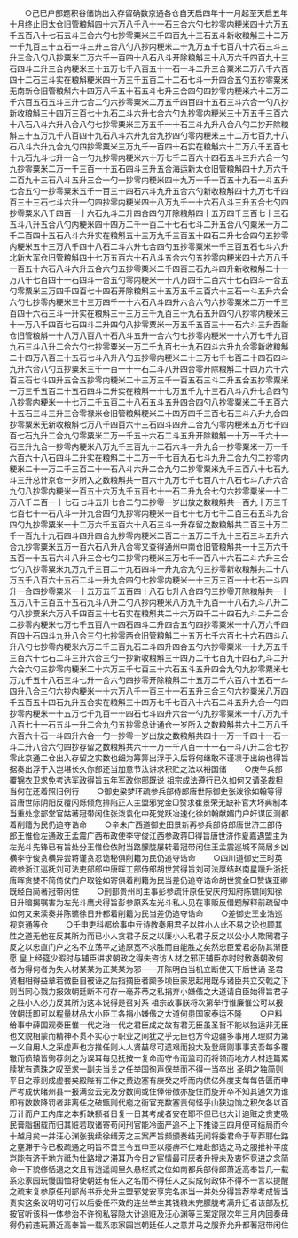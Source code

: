 <!-- { "loadSidebar": true } -->
　　○己巳户部题积谷储饷出入存留确数京通各仓自天启四年十一月起至天启五年十月终止旧太仓旧管粮斛四十六万八千八十一石三合六勺七抄零内粳米四十六万五千五百八十七石五斗三合六勺七抄零粟米三千四百九十三石五斗新收粮斛三十二万一千九百三十五石一斗三升三合八勺八抄内粳米二十九万五千七百八十六石三斗三升三合八勺八抄粟米二万六千一百四十八石八斗开除粮斛三十八万六千四百九十三石四斗二升三合内粳米三十五万七千八百五十一石一斗二升三合粟米二万八千六百四十二石三斗实在粮斛粳米四十万三千五百二十二石七斗一升四合五勺五抄零粟米无南新仓旧管粮斛六十四万八千五十石五斗七升三合四勺四抄零内粳米六十二万二千六百五石五斗三升七合二勺六抄零粟米二万五千四百四十五石三斗六合一勺八抄新收粮斛三十四万三百七十九石二斗六升七合六勺九抄零内粳米三十万五千三百六十八石八斗六升八合八勺七抄零粟米三万五千一十石三斗九升八合八勺二抄开除粮斛三十五万九千八百四十九石八斗六升九合九抄四勺零内粳米三十二万七百九十八石八斗六升九合九勺四抄零粟米三万九千一百四十石实在粮斛六十二万八千五百七十九石九斗七升一合一勺九抄零内粳米六十万七千二百六十四石五斗三升六合一勺九抄零粟米二万一千三百一十五石四斗三升五合海运新太仓旧管粮斛四十九万六千二百九十三石八斗五升三合一勺一抄零内粳米四十九万一千一百五十九石一斗五升七合五勺一抄零粟米五千一百三十四石六斗九升五合六勺新收粮斛四十九万七千四百三十三石七斗六升一勺四抄零内粳米四十八万九千一十六石八斗三升五合七勺四抄零粟米八千四百一十六石九斗二升四合四勺开除粮斛四十五万四千三百七十三石五斗八升五合八勺内粳米四十四万二千一百二十七石七斗二升五合八勺粟米一万二千二百四十五石八斗六升实在粮斛五十三万九千三百五十四石二升七合四勺五抄零内粳米五十三万八千四十八石二斗六升七合四勺五抄零粟米一千三百五石七斗六升北新大军仓旧管粮斛四十七万五百六十石八斗五合六勺五抄零内粳米四十六万八千一百五十六石八斗六升五合六勺五抄零粟米二千四百三石九斗四升新收粮斛二十一万八千七百四十一石四斗一合五勺零内粳米一十八万四千二百六十七石四斗一合五勺零粟米三万四千四百七十四石开除粮斛三十五万五千三百六十三石一斗五升六合六勺七抄零内粳米三十三万四千一十六石八斗四升六合六勺六抄零粟米二万一千三百四十六石三斗一升实在粮斛三十三万三千九百三十九石五升四勺八抄零内粳米三十一万八千四百七石四斗二升四勺八抄零粟米一万五千五百三十一石六斗三升西新仓旧管粮斛一十八万八百八十石八斗五升一合六勺七抄零内粳米一十六万七千九百九石三斗八升二合六勺七抄零粟米一万二千九百七十九石四斗六升九合零新收粮斛二十四万八百三十五石七斗八升八勺五抄零内粳米二十三万七千七百二十四石四斗九升六合八勺五抄粟米三千一百一十一石二斗八升四合零开除粮斛二十四万六千六百三石七斗四升五合五抄零内粳米二十三万三千一百五石三斗二升五合五抄零粟米一万三千五百二十五石四斗二升实在粮斛一十七万五千九十三石八斗八升七合四勺八抄零内粳米一十七万二千五百二十八石五斗五升四合四勺八抄零粟米二千五百六十五石三斗三升三合零禄米仓旧管粮斛粳米二十四万四千三百七石三斗八升九合四抄零粟米无新收粮斛七万八千四百六十三石四斗四升二合九勺零内粳米五万七千四百七石九升二合九勺零粟米二万一千五十六石二斗五升开除粮斛一十万一千六十一石三升九合一抄零内粳米八万九千三百九十二石六斗一升九合一抄零粟米一万一千六百六十八石四斗二升实在粮斛二十二万一千七百九石七斗九升二合九勺二抄零内粳米二十一万二千三百二十一石八斗六升二合九勺二抄零粟米九千三百八十七石九斗三升总计京仓一岁所入之数粮斛共一百六十九万七千七百八十八石七斗八升六合九勺八抄零内粳米一百五十六万九千五百七十一石二升九合七勺六抄零粟米一十二万八千二百一十七石七斗五升七合二勺二抄零一岁出放之数粮斛共一百九十万三千七百七十一石八斗一升九合四勺九抄零内粳米一百七十七万七千二百三石五斗九合四勺九抄零粟米一十二万六千五百六十八石三斗一升存留之数粮斛共二百三十万二千一百九十九石四斗四升四合九抄零内粳米二百二十五万二千九十三石三斗五升六合九抄零粟米五万一百六石八升八合零又查得通州中南仓旧管粮斛共一十三万六千五百一十五石六斗八升三合七勺二抄零内粳米三万七千一百八十六石二斗六升三合七勺八抄零粟米九万九千三百二十九石四斗一升九合九勺三抄零新收粮斛共二十八万五千八百六十五石二斗一升九合四勺七抄零内粳米一十三万三百一十七石一斗四升一合四抄零粟米一十五万五千五百四十八石七升八合四勺三抄零开除粮斛共一十五万八千三百五十五石九斗八升二勺八抄内粳米八万九千九百一十八石九斗八升二勺八抄粟米六万八千四百三十七石实在粮斛共二十六万四千二十四石九斗二升二合二抄零内粳米七万七千五百八十四石四斗二升四合五勺四抄零粟米一十八万六千四百四十石四斗九升八合三勺七抄零西仓旧管粮斛二十五万七千六百七十六石四斗八升八勺七抄零内粳米六万二千三百九石二斗四升四合五勺六抄零粟米一十九万五千三百六十七石二斗三升六合三勺一抄新收粮斛三十四万二千七百九十四石九斗二升六合六勺三抄零内粳米二十六万三千七百三十六石五斗五升四合九勺九抄零粟米七万九千五十八石三斗七升一合六勺四抄零开除粮斛二十五万二千六百八十五石一斗四升八合三勺六抄内粳米一十六万八千一百三十一石五升三合三勺六抄粟米八万四千五百五十四石九升五合实在粮斛三十四万七千七百八十六石二斗五升九合一勺四抄零内粳米一十五万七千九百一十四石七斗四升六合一勺九抄零粟米一十八万九千八百七十一石五斗一升二合九勺五抄零总计通仓一岁所入之数粮斛共六十二万八千六百六十石一斗四升六合一勺一抄零一岁出放之数粮斛共四十一万一千四十一石一斗二升八合六勺四抄存留之数粮斛共六十一万一千八百一十一石一斗八升二合七抄零此京通二仓出入存留之实数也细为筹筭出浮于入后将何继敢不谨凛于出纳也得旨据奏出浮于入岂堪长久你部还当加意节汰讲求积贮之法以裕国储
　　○庚午兵部覆锦衣卫求免考选军政得旨五年军政你部既说  祖宗成法遵行已久如何又请圣裁担当何在还着照旧例行
　　○御史梁梦环疏参兵部侍郎唐世际御史张泼徐如翰等得旨唐世际阴阳反覆闪烁倾危排陷正人主盟邪党金□赞求崔景荣无缺补官大坏典制本当重处念部堂官姑著冠带闲住张泼袁化中死党跃冶速化徐如翰献媚门户奸谋叵测都着削籍为民仍追夺诰命
　　○辛未广西道御史田景新再参兵部侍郎唐世济工部侍郎王惟俭左通政王孟震广西布政使李守俊江西参政蒋□得旨唐世济作夏嘉遇盟主为左光斗先锋已有旨处分王惟俭依附当路朦胧屡转着冠带闲住王孟震巡城不简居乡凶横李守俊贪横异尝蒋谨贪忍诡秘俱削籍为民仍追夺诰命
　　○四川道御史王时英疏参浙江巡抚刘可法吏部郎中唐晖工部侍郎胡世赏得旨刘可法厚结赵南星躐升浙抚唐晖贪婪不简倚仗门户取铨如寄俱着削籍为民当差仍追夺诰命胡世赏金□赞谋亚卿既经白简著冠带闲住
　　○刑部贵州司主事彭参疏讦原任安庆府知府陈镳同知徐日升暗揭嘱害为左光斗鹰犬得旨彭参原系左光斗私人见在事贩反借题解释前疏留中如何又来渎奏并陈镳徐日升都着削籍为民当差仍追夺诰命
　　○差御史王业浩巡视京通等仓
　　○壬申吏科都给事中亓诗教奏用君子以胜小人此不易之论也顾其胜之道无他在反其所为而已小人贪君子反之以廉小人私君子反之以公小人欺罔君子反之以忠直门户之名不立荡平之途原宽不求胜而自能胜之矣然忠臣爱君必防其渐臣愿  皇上经筵少暇时与辅臣讲求朝政之得失咨访人材之邪正辅臣亦时时敷奏朝政何者为得何者为失人材某某为正某某为邪一一开陈明白当机立断使天下后世诵  圣君贤相相得益章若微臣自被诬之后指摘臣者颇多顷臣蒙恩起用既与诸臣共立交戟之下则当同心戮力报效朝廷断不可存一毫芥蒂之私捐弃小嫌偕之大道请自臣始得旨君子之胜小人必力反其所为这本说得是召对系  祖宗故事朕将次第举行惟廉惟公可以报效朝廷即可以程量材品大小臣工各捐小嫌偕之大道何患国家泰运不隆
　　○户料给事中薛国观奏臣惟一代之治一代之君臣成之故有君无臣虽圣哲不能以独运非无臣也文貌相蒙而精神不贯不实心于职业之间犹之乎无臣也方今边疆多事用人理财为第一义自用人之采虚声也方推任则人人贤喆尽可遗艰而投大及登庸则事事支吾每多覆辙而偾辕皆徇荐剡之为误耳每见抚按一复命而守令而监司而将领而地方人材连篇累牍犹有遗珠之叹至求一副夫当关之任举国徇声保举而不得一当卒出  圣明之独简则平日之荐剡成虚套矣殿陛有工作之费边塞有庚癸之呼而内供亿外度支每每告匮而申严考成伏睹州县一报满佥云完及分数间或住俸带徵亦旋住而旋开卒不知其逋欠为谁即有数数降罚者非离任之破甑则代庖之衙官充数塞责何怪乎山狭边饷之积欠各以百万计而户工内库之本折缺额者日复一日其考成者安在耶不但已也大计追赃之贪吏吸民膏脂捆载而归其赃若取诸寄苟问刑官能冷面严追不上下推诿三四月便可结局而今十越月矣一并汪心渊张我续徐缙芳之三案严旨频颁奏结无闻将委君命于草莽耶仕路之壅滞于今已极疏通之明旨不啻三令五申至以痿痹不仁难赴部选之马之服推补平度岂能有济于地方祗为仕路增之滞耳乃今日之宦情最可厌者升授未及衷怀竞进之念简命一下貌修恬退之文且有逍遥闾里久悬枢贰之位如南都兵部侍郎萧近高奉旨几一载系恋家园玩慢国恤将使朝廷有任人之名而不得任人之实成何政体不得不一言以提醒之疏末复参原任刑部尚书乔允升主盟邪党安享完名亦当一并处分得旨荐举考成皆当责实这条议明切可行以后委任不效的连坐举主其钱粮未完朦胧考满升迁者该部及抚按官听该科一体参治不许徇私容隐大计追赃及汪心渊等三案定限次年三月内回奏毋得仍前违玩萧近高奉旨一载系恋家园岂朝廷任人之意并马之服乔允升都著冠带闲住
